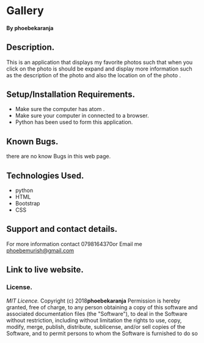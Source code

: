 # Gallery

#### By **phoebekaranja**

## Description.
This is an application that displays my favorite photos such that when you click on the photo is should be expand and display more information such as the description of the photo and also the location on of the photo .

## Setup/Installation Requirements.
* Make sure the computer has atom .
* Make sure your computer in connected to a browser.
* Python has been used to form this application.

## Known Bugs.
there are no know Bugs in this web page.

## Technologies Used.
* python
* HTML
* Bootstrap
* CSS

## Support and contact details.
For more information contact 0798164370or Email me phoebemurish@gmail.com


## Link to live website.



### License.
*MIT Licence.*
Copyright (c) 2018**phoebekaranja**
Permission is hereby granted, free of charge, to any person obtaining a copy of this software and
associated documentation files (the "Software"), to deal in the Software without restriction, including
without limitation the rights to use, copy, modify, merge, publish, distribute, sublicense, and/or sell
copies of the Software, and to permit persons to whom the Software is furnished to do so
